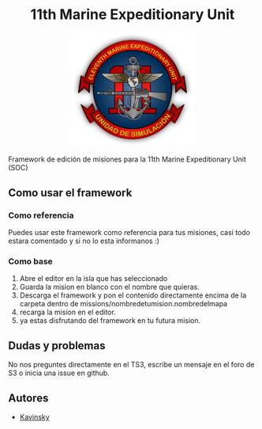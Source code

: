 <h1 align="center">11th Marine Expeditionary Unit</h1>
<p align="center">
	<img src="https://raw.githubusercontent.com/11thmeu/addons/master/extras/logo-transparent.png" width="250px" />
</p>

Framework de edición de misiones para la 11th Marine Expeditionary Unit (SOC)

## Como usar el framework

### Como referencia

Puedes usar este framework como referencia para tus misiones, casi todo estara
comentado y si no lo esta informanos :)

### Como base

1. Abre el editor en la isla que has seleccionado
2. Guarda la mision en blanco con el nombre que quieras.
3. Descarga el framework y pon el contenido directamente encima de la carpeta
dentro de missions/nombredetumision.nombredelmapa
4. recarga la mision en el editor.
5. ya estas disfrutando del framework en tu futura mision.

## Dudas y problemas

No nos preguntes directamente en el TS3, escribe un mensaje en el foro de S3 o
inicia una issue en github.

## Autores
 * [Kavinsky](https://github.com/kavinsky/)
